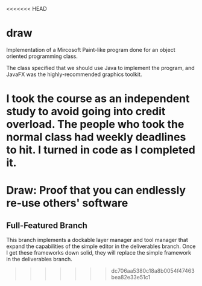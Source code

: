 <<<<<<< HEAD
# draw
Implementation of a Mircosoft Paint-like program done for an object oriented
programming class.

The class specified that we should use Java to implement the program, and JavaFX
was the highly-recommended graphics toolkit. 

I took the course as an independent study to avoid going into credit overload.
The people who took the normal class had weekly deadlines to hit. I turned in
code as I completed it.
=======
# Draw: Proof that you can endlessly re-use others' software
## Full-Featured Branch

This branch implements a dockable layer manager and tool manager that expand the capabilities of the simple editor in the
deliverables branch. Once I get these frameworks down solid, they will replace the simple framework in the deliverables branch.
>>>>>>> dc706aa5380c18a8b0054f47463bea82e33e51c1
